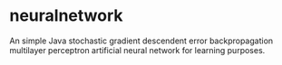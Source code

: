 # neuralnetwork
An simple Java stochastic gradient descendent error backpropagation multilayer perceptron artificial neural network for learning purposes.
